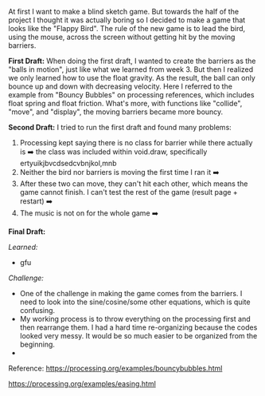 At first I want to make a blind sketch game. But towards the half of the project I thought it was actually boring so I decided to make a game that looks like
the "Flappy Bird". The rule of the new game is to lead the bird, using the mouse, across the screen without getting hit by the moving barriers. 


**First Draft:**
When doing the first draft, I wanted to create the barriers as the "balls in motion", just like what we learned from week 3. But then I realized we only learned how to use the float gravity. As the result, the ball can only bounce up and down with decreasing velocity. Here I referred to the example from "Bouncy Bubbles" on processing references, which includes float spring and float friction. What's more, with functions like "collide", "move", and "display", the moving barriers became
more bouncy. 


**Second Draft:**
I tried to run the first draft and found many problems: 
1. Processing kept saying there is no class for barrier while there actually is ➡️ the class was included within void.draw, specifically ertyuikjbvcdsedcvbnjkol,mnb
2. Neither the bird nor barriers is moving the first time I ran it ➡️
3. After these two can move, they can't hit each other, which means the game cannot finish. I can't test the rest of the game (result page + restart) ➡️
4. The music is not on for the whole game ➡️

**Final Draft:**

*Learned:*
- gfu

*Challenge:*
- One of the challenge in making the game comes from the barriers. I need to look into the sine/cosine/some other equations, which is quite confusing.
- My working process is to throw everything on the processing first and then rearrange them. I had a hard time re-organizing because the codes looked very messy.
It would be so much easier to be organized from the beginning.
-

Reference:
https://processing.org/examples/bouncybubbles.html

https://processing.org/examples/easing.html
